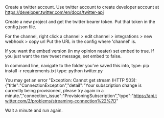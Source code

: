 Create a twitter account.
Use twitter account to create developer account at https://developer.twitter.com/en/docs/twitter-api

Create a new project and get the twitter bearer token.
Put that token in the config.json file.

For the channel, right click a channel > edit channel > integrations > new webhook > copy url
Put the URL in the config where 'channel' is.

If you want the embed version (in my opinion neater) set embed to true.
If you just want the raw tweet message, set embed to false.

In command line, navigate to the folder you've saved this into,
type: pip install -r requirements.txt
type: python twitter.py

You may get an error "Exception: Cannot get stream (HTTP 503): {"title":"ConnectionException","detail":"Your subscription change is currently being provisioned, please try again in a minute.","connection_issue":"ProvisioningSubscription","type":"https://api.twitter.com/2/problems/streaming-connection%22%7D"

Wait a minute and run again.
